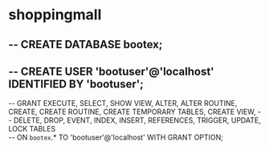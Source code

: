 # shoppingmall
-- CREATE DATABASE bootex;
-- 
-- CREATE USER 'bootuser'@'localhost' IDENTIFIED BY 'bootuser';
-- 
-- GRANT EXECUTE, SELECT, SHOW VIEW, ALTER, ALTER ROUTINE, CREATE, CREATE ROUTINE, CREATE TEMPORARY TABLES, CREATE VIEW, 
-- DELETE, DROP, EVENT, INDEX, INSERT, REFERENCES, TRIGGER, UPDATE, LOCK TABLES  
-- ON `bootex`.* TO 'bootuser'@'localhost' WITH GRANT OPTION;

